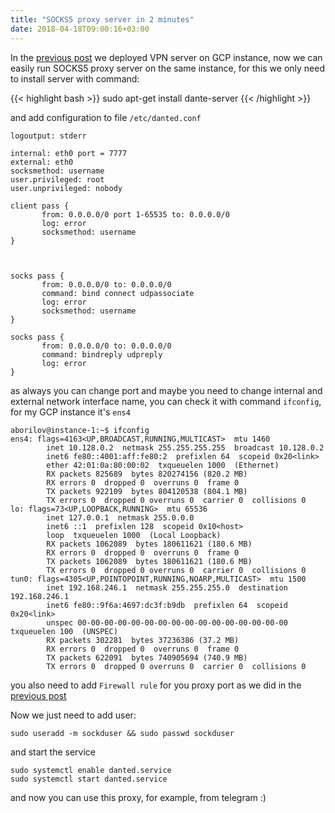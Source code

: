 ```yaml
---
title: "SOCKS5 proxy server in 2 minutes"
date: 2018-04-18T09:00:16+03:00
---
```


In the [previous post](/post/vpn) we deployed VPN server on GCP instance, now we can easily
run SOCKS5 proxy server on the same instance, for this we only need to install server with command:

{{< highlight bash >}}
sudo apt-get install dante-server
{{< /highlight >}}

and add configuration to file `/etc/danted.conf`

```
logoutput: stderr

internal: eth0 port = 7777
external: eth0
socksmethod: username
user.privileged: root
user.unprivileged: nobody

client pass {
       from: 0.0.0.0/0 port 1-65535 to: 0.0.0.0/0
       log: error
       socksmethod: username
}



socks pass {
       from: 0.0.0.0/0 to: 0.0.0.0/0
       command: bind connect udpassociate
       log: error
       socksmethod: username
}

socks pass {
       from: 0.0.0.0/0 to: 0.0.0.0/0
       command: bindreply udpreply
       log: error
}
```

as always you can change port and maybe you need to change internal and external network interface name,
you can check it with command `ifconfig`, for my GCP instance it's `ens4`

```
aborilov@instance-1:~$ ifconfig
ens4: flags=4163<UP,BROADCAST,RUNNING,MULTICAST>  mtu 1460
        inet 10.128.0.2  netmask 255.255.255.255  broadcast 10.128.0.2
        inet6 fe80::4001:aff:fe80:2  prefixlen 64  scopeid 0x20<link>
        ether 42:01:0a:80:00:02  txqueuelen 1000  (Ethernet)
        RX packets 825689  bytes 820274156 (820.2 MB)
        RX errors 0  dropped 0  overruns 0  frame 0
        TX packets 922109  bytes 804120538 (804.1 MB)
        TX errors 0  dropped 0 overruns 0  carrier 0  collisions 0
lo: flags=73<UP,LOOPBACK,RUNNING>  mtu 65536
        inet 127.0.0.1  netmask 255.0.0.0
        inet6 ::1  prefixlen 128  scopeid 0x10<host>
        loop  txqueuelen 1000  (Local Loopback)
        RX packets 1062089  bytes 180611621 (180.6 MB)
        RX errors 0  dropped 0  overruns 0  frame 0
        TX packets 1062089  bytes 180611621 (180.6 MB)
        TX errors 0  dropped 0 overruns 0  carrier 0  collisions 0
tun0: flags=4305<UP,POINTOPOINT,RUNNING,NOARP,MULTICAST>  mtu 1500
        inet 192.168.246.1  netmask 255.255.255.0  destination 192.168.246.1
        inet6 fe80::9f6a:4697:dc3f:b9db  prefixlen 64  scopeid 0x20<link>
        unspec 00-00-00-00-00-00-00-00-00-00-00-00-00-00-00-00  txqueuelen 100  (UNSPEC)
        RX packets 302281  bytes 37236386 (37.2 MB)
        RX errors 0  dropped 0  overruns 0  frame 0
        TX packets 622091  bytes 740905694 (740.9 MB)
        TX errors 0  dropped 0 overruns 0  carrier 0  collisions 0
```

you also need to add `Firewall rule` for you proxy port as we did in the [previous post](/post/vpn)

Now we just need to add user:

```
sudo useradd -m sockduser && sudo passwd sockduser
```
and start the service

```
sudo systemctl enable danted.service
sudo systemctl start danted.service
```

and now you can use this proxy, for example, from telegram :)

